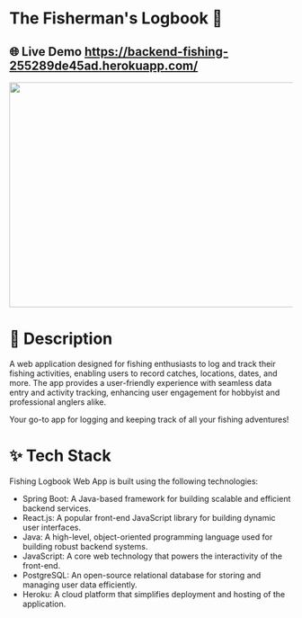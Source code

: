 # The Fisherman's Logbook 🎣

## 🌐 Live Demo https://backend-fishing-255289de45ad.herokuapp.com/

<img src="https://github.com/dannycao1997/Dannys-Fishing-Logbook/blob/73bc7ec7eb8a3e31e64c28c4748966f4b15a52a5/fishingappdemo%20(1).gif" width="600" height="400" />

# 📖 Description
A web application designed for fishing enthusiasts to log and track their fishing activities, enabling users to record catches, locations, dates, and more. The app provides a user-friendly experience with seamless data entry and activity tracking, enhancing user engagement for hobbyist and professional anglers alike.

Your go-to app for logging and keeping track of all your fishing adventures!

# ✨ Tech Stack
Fishing Logbook Web App is built using the following technologies:

- Spring Boot: A Java-based framework for building scalable and efficient backend services.
- React.js: A popular front-end JavaScript library for building dynamic user interfaces.
- Java: A high-level, object-oriented programming language used for building robust backend systems.
- JavaScript: A core web technology that powers the interactivity of the front-end.
- PostgreSQL: An open-source relational database for storing and managing user data efficiently.
- Heroku: A cloud platform that simplifies deployment and hosting of the application.
